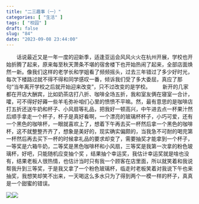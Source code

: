 ```yaml
---
title: "二三趣事（一）"
categories: [ "生活" ]
tags: [ "校园" ]
draft: false
slug: "84"
date: "2023-09-08 23:44:00"
---
```


&emsp;&emsp;话说最近又是一年一度的迎新季，适逢亚运会风风火火在杭州开展，学校也开始折腾了起来，原来每至秋天萧条不堪的宿舍楼下也开始热闹了起来，全部店面焕然一新。像我们这样的老学长和学姐看了频频摇头，过去三年错过了多少好时光，每次下楼路过就不得不得和同学感叹一番，倾诉我们受了多大委屈，真应了那句“当年离开学校之后就开始迎来改变”，只不过改变的是学校。
&emsp;&emsp;新开的几家都在开店大酬宾，比如奶茶店打八折、咖啡全场五折，我和室友俩在寝室一合计，嚯，可不得好好薅一些羊毛弥补咱们心里的愤愤不平嘛。然，最有意思的是咖啡店打五折还送牛奶和杯子、小风扇等礼品，把我好一顿高兴，中午进去点一杯果汁然后顺手拿走一个杯子，杯子是真好看啊，一个漂亮的玻璃杯杯子，小巧可爱，还有一个黑色的咖啡杯，一眼就喜欢上了，想着下午再去买一杯然后拿一个黑色的咖啡杯，这不就整整齐齐了，想象是美好的，现实确实偏颇的，当我急不可耐的喝完第一杯然后再去买下一杯的时候拿礼品的要求却变了，需要抽奖才能拿到一个杯子，一等奖是六箱牛奶，二等奖是黑色咖啡杯和小风扇，三等奖是我第一次拿的粉色玻璃杯，好吧，只能随机应变抽个奖 ，结果抽个幸运奖，我估计幸运奖就是啥也没有，结果老板人很热情，也估计当时只有我一个顾客在店里面，所以就笑着和我说帮我升到三等奖，于是我又拿了一个粉色玻璃杯，临走时老板笑着对我说下午也来抽奖，我想笑却笑不出来，一天喝这么多水只为了得到两个一模一样的杯子，真真是一个甜蜜的错误。

![](https://blog.wangyunzi.com/2023/09/08/1694187842.jpg)![](https://blog.wangyunzi.com/2023/09/08/1694187848.jpg)
